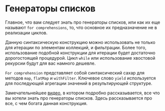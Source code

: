 Генераторы списков
==================
Главное, что вам следует знать про генераторы списков, или как их еще
называют `for comprehensions`, то, что основное их предназначение
не в реализации циклов.

Данную синтаксическую конструкцию можно использовать не только для
итерации по элементам коллекций, и фильтрации. Более того, использование
подобной конструкции для итерации будет достаточно дорогостоящей
процедурой. Цикл `while` или использование хвостовой рекурсии будут для
вас намного дешевле.

`For comprehension` представляет собой синтаксический сахар для методов
`map`, `flatMap` и `withFilter`. Ключевое слово `yield` используется
для последующей агрегации значений в результирующей структуре.

Замечательнейшее [видео][1], в котором подробно рассказывается, все что
вы хотели знать про генераторы списков. Здесь рассказывается про все, с
чем богата данная конструкция.

[1]: https://www.youtube.com/watch?v=WDaw2yXAa50
